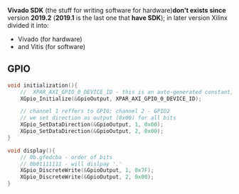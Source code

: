 **Vivado SDK** (the stuff for writing software for hardware)**don't exists since** version **2019.2** (**2019.1** is the last one that **have SDK**); in later version Xilinx divided it into:
- Vivado (for hardware)
- and Vitis (for software)
## GPIO
```c
void initialization(){
	//  XPAR_AXI_GPIO_0_DEVICE_ID - this is an auto-generated constant; see a board design to identify name
	XGpio_Initialize(&GpioOutput, XPAR_AXI_GPIO_0_DEVICE_ID);

	// channel 1 reffers to GPIO; channel 2 - GPIO2
	// we set direction as output (0x00) for all bits
	XGpio_SetDataDirection(&GpioOutput, 1, 0x00);
	XGpio_SetDataDirection(&GpioOutput, 2, 0x00);
}

void display(){
	// 0b.gfedcba - order of bits
	// 0b01111111 - will dislpay '.'
	XGpio_DiscreteWrite(&GpioOutput, 1, 0x7F);
	XGpio_DiscreteWrite(&GpioOutput, 2, 0x00);
}
```
